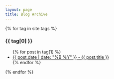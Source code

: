 ```yaml
---
layout: page
title: Blog Archive
---
```


{% for tag in site.tags %}
  <h3>{{ tag[0] }}</h3>
  <ul>
    {% for post in tag[1] %}
      <li><a href="/nrhevublog/{{ post.url }}">{{ post.date | date: "%B %Y" }} - {{ post.title }}</a></li>
    {% endfor %}
  </ul>
{% endfor %}